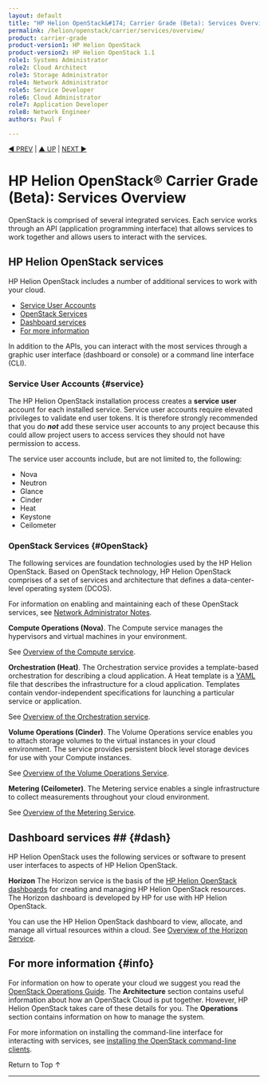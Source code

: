 ```yaml
---
layout: default
title: "HP Helion OpenStack&#174; Carrier Grade (Beta): Services Overview"
permalink: /helion/openstack/carrier/services/overview/
product: carrier-grade
product-version1: HP Helion OpenStack
product-version2: HP Helion OpenStack 1.1
role1: Systems Administrator 
role2: Cloud Architect 
role3: Storage Administrator 
role4: Network Administrator 
role5: Service Developer 
role6: Cloud Administrator 
role7: Application Developer 
role8: Network Engineer 
authors: Paul F

---
```

<!--UNDER REVISION-->

<script>

function PageRefresh {
onLoad="window.refresh"
}

PageRefresh();

</script>


<p style="font-size: small;"> <a href=" /helion/openstack/1.1/services/overview/">&#9664; PREV</a> | <a href="/helion/openstack/1.1/">&#9650; UP</a> | <a href="/helion/openstack/1.1/support-matrix/"> NEXT &#9654</a> </p>  


# HP Helion OpenStack&#174; Carrier Grade (Beta): Services Overview

OpenStack is comprised of several integrated services. Each service works through an API (application programming interface) that allows services to work together and allows users to interact with the services.


## HP Helion OpenStack services

HP Helion OpenStack includes a number of additional services to work with your cloud. 

- [Service User Accounts](#service)
- [OpenStack Services](#OpenStack)
- [Dashboard services](#dash)
- [For more information](#info)


In addition to the APIs, you can interact with the most services through a graphic user interface (dashboard or console) or a command line interface (CLI).

### Service User Accounts {#service}
The HP Helion OpenStack installation process creates a **service** **user** account for each installed service. Service user accounts require elevated privileges to validate end user tokens. It is therefore strongly recommended that you do ***not*** add these service user accounts to any project because this could allow project users to access services they should not have permission to access. 

The service user accounts include, but are not limited to, the following:

- Nova
- Neutron
- Glance
- Cinder
- Heat
- Keystone
- Ceilometer

<!-- Hiding for alpha
- Swift
- Sherpa
- Ceph
-->

### OpenStack Services {#OpenStack}

The following services are foundation technologies used by the HP Helion OpenStack. Based on OpenStack technology, HP Helion OpenStack comprises of a set of services and architecture that defines a data-center-level operating system (DCOS).

For information on enabling and maintaining each of these OpenStack services, see [Network Administrator Notes](/helion/openstack/carrier/network/administrator/notes/).

**Compute Operations (Nova)**. The Compute service manages the hypervisors and virtual machines in your environment. 

See [Overview of the Compute service](/helion/openstack/carrier/services/compute/overview/).
<!-- Hiding for Alpha
**Identity Management (Keystone)**. The Identity Management service enables you to create and administer users and security groups, and control access to your cloud environment. 
See [Overview of the Identity Management service](/helion/openstack/carrier/services/identity/overview/).
-->
<!-- Hiding for Alpha
**Image Operations (Glance)**. The Image Operations service enables you to create and maintain server images, which you can use to launch virtual machines across the cloud. Also known as **Glance**.

See [Overview of the Image service](/helion/openstack/carrier/services/imaging/overview/).

**Networking Operations (Neutron)**. The Networking service enables you to create and manage virtual networks. 
See [Overview of the Networking service](/helion/openstack/carrier/services/networking/overview/).

<!-- Hiding for Alpha
**Object Operations (Swift)**. The Object Operations service enables you to store and retrieve data. Object Storage is a distributed storage system for static data such as virtual machine images, photo storage, email storage, backups and archives. 

See [Overview of the Object Operations service](/helion/openstack/carrier/services/object/overview/).
-->

**Orchestration (Heat)**. The Orchestration service provides a template-based orchestration for describing a cloud application. A Heat template is a [YAML](http://www.yaml.org/) file that describes the infrastructure for a cloud application. Templates contain vendor-independent specifications for launching a particular service or application.  

See [Overview of the Orchestration service](/helion/openstack/carrier/services/orchestration/overview/).


**Volume Operations (Cinder)**. The Volume Operations service enables you to attach storage volumes to the virtual instances in your cloud environment. The service provides persistent block level storage devices for use with your Compute instances. 

See [Overview of the Volume Operations Service](/helion/openstack/carrier/services/volume/overview/).


**Metering (Ceilometer)**. The Metering service enables a single infrastructure to collect measurements throughout your cloud environment. 

See [Overview of the Metering Service](/helion/openstack/carrier/services/reporting/overview/).

<!-- Hiding for Alpha
**Ceph**. Ceph is an Open Source, scalable, software defined storage running on HP Servers which provides block and object storage with unified management. 

See [Overview of the Ceph Service]( /helion/openstack/carrier/services/ceph/)


**Loom**. The Loom service facilitates the comprehension and manipulation of complex systems using the Unity dashboard.

See [Overview of the Loom Service](/helion/openstack/carrier/services/loom/overview/).
-->

<!-- Hiding for Alpha
### HP Services ### {#hp}

The following services have been developed by HP for use with the HP Helion OpenStack.

**Sirius**. HP Helion OpenStack Sirius service assists the Cloud Administrator in the configuration of storage services (like Cinder and Swift) which run in the Overcloud on various storage devices.

See [Overview of Sirius Service](/helion/openstack/carrier/services/sirius/overview/)

**EON**. ESX on border (EON) service is an inventory which interacts with the VMware vCenter server and collects the information available at the datacenters and clusters. These information is used for deployment and configuration of ESX Proxy Compute node. EON service is deployed in undercloud controller node.

See [Overview of EON Service](/helion/openstack/carrier/services/eon/overview/)

**Sherpa**. The Sherpa service provides a link to the remote web catalog. The catalog provides a repository of software that can be purchased and downloaded into the Cloud OS environment.  

See [Overview of Sherpa Service](/helion/openstack/carrier/services/sherpa/overview/).
-->

## Dashboard services ## {#dash}

HP Helion OpenStack uses the following services or software to present user interfaces to aspects of HP Helion OpenStack.

**Horizon** The Horizon service is the basis of the [HP Helion OpenStack dashboards](/helion/openstack/carrier/dashboard/how-works/) for creating and managing HP Helion OpenStack resources. The Horizon dashboard is developed by HP for use with HP Helion OpenStack. 

You can use the HP Helion OpenStack dashboard to view, allocate, and manage all virtual resources within a cloud. 
See [Overview of the Horizon Service](/helion/openstack/1.1/services/horizon/overview/).

<!-- Hiding for Alpha
**Icinga** The Icinga service, which runs in the undercloud, helps cloud admins monitor the disk usage of Swift storage node(s). Icinga is an open-source software project.

See [Overview of the Icinga Service](/helion/commercial/carrier/services/icinga/).

**Kibana**. The Kibana service, which runs in the undercloud, is the user interface into the [centralized logging service](/helion/openstack/carrier/services/logging/overview/) that helps view logging data across the HP Helion OpenStack cloud. Kibana is an open-source software project.

See [Overview of the Icinga Service](/helion/commercial/carrier/services/kibana/).
-->

<!-- Hiding for Alpha
## Other services and features {#Other}

The following services and features can be used with HP Helion OpenStack.

**Centralized Logging**. The HP Helion OpenStack Centralized Logging uses a number of services and systems to collect logs throughout the cloud into a central system. The administrator can use a single graphic interface to view log information in charts, graphs, tables, histograms, and other forms. 

See [Centralized Logging Overview](/helion/openstack/carrier/services/logging/overview/).

**DNSaaS**. The HP Helion OpenStack DNSaaS (Domain Name System as a Service) provides a way to display, create, modify, and delete DNS records on the assigned DNS server network. 

See [Overview of the DNS as a Service](/helion/openstack/carrier/install/dnsaas/).
-->

## For more information {#info}
For information on how to operate your cloud we suggest you read the [OpenStack Operations Guide](http://docs.openstack.org/ops/). The **Architecture** section contains useful information about how an OpenStack Cloud is put together. However, HP Helion OpenStack takes care of these details for you. The **Operations** section contains information on how to manage the system.

For more information on installing the command-line interface for interacting with services, see [installing the OpenStack command-line clients](http://docs.openstack.org/user-guide/content/install_clients.html).


 <a href="#top" style="padding:14px 0px 14px 0px; text-decoration: none;"> Return to Top &#8593; </a>

----
